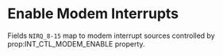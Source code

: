 # Enable Modem Interrupts

Fields `NIRQ_8-15` map to modem interrupt sources controlled by prop:INT_CTL_MODEM_ENABLE property.
